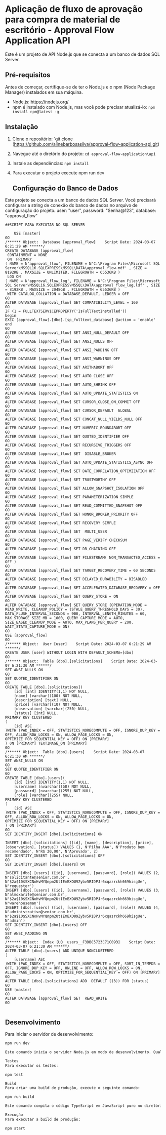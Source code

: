 # Aplicação de fluxo de aprovação para compra de material de escritório - Approval Flow Application API

Este é um projeto de API Node.js que se conecta a um banco de dados SQL Server.

## Pré-requisitos

Antes de começar, certifique-se de ter o Node.js e o npm (Node Package Manager) instalados em sua máquina.

- Node.js: https://nodejs.org/
- npm é instalado com Node.js, mas você pode precisar atualizá-lo: `npm install npm@latest -g`

## Instalação

1. Clone o repositório: `git clone (https://github.com/alinebarbosasilva/approval-flow-application-api.git)
2. Navegue até o diretório do projeto: `cd approval-flow-application\api`
3. Instale as dependências: `npm install`
4. Para executar o projeto execute npm run dev




   ## Configuração do Banco de Dados

Este projeto se conecta a um banco de dados SQL Server. Você precisará configurar a string de conexão do banco de dados no arquivo de configuração do projeto.
 user: "user",
    password: "Senha@123",
    database: "approval_flow"


    ##SCRIPT PARA EXECUTAR NO SQL SERVER


```
    USE [master]
GO
/****** Object:  Database [approval_flow]    Script Date: 2024-03-07 6:21:29 AM ******/
CREATE DATABASE [approval_flow]
 CONTAINMENT = NONE
 ON  PRIMARY 
( NAME = N'approval_flow', FILENAME = N'C:\Program Files\Microsoft SQL Server\MSSQL16.SQLEXPRESS\MSSQL\DATA\approval_flow.mdf' , SIZE = 8192KB , MAXSIZE = UNLIMITED, FILEGROWTH = 65536KB )
 LOG ON 
( NAME = N'approval_flow_log', FILENAME = N'C:\Program Files\Microsoft SQL Server\MSSQL16.SQLEXPRESS\MSSQL\DATA\approval_flow_log.ldf' , SIZE = 8192KB , MAXSIZE = 2048GB , FILEGROWTH = 65536KB )
 WITH CATALOG_COLLATION = DATABASE_DEFAULT, LEDGER = OFF
GO
ALTER DATABASE [approval_flow] SET COMPATIBILITY_LEVEL = 160
GO
IF (1 = FULLTEXTSERVICEPROPERTY('IsFullTextInstalled'))
begin
EXEC [approval_flow].[dbo].[sp_fulltext_database] @action = 'enable'
end
GO
ALTER DATABASE [approval_flow] SET ANSI_NULL_DEFAULT OFF 
GO
ALTER DATABASE [approval_flow] SET ANSI_NULLS OFF 
GO
ALTER DATABASE [approval_flow] SET ANSI_PADDING OFF 
GO
ALTER DATABASE [approval_flow] SET ANSI_WARNINGS OFF 
GO
ALTER DATABASE [approval_flow] SET ARITHABORT OFF 
GO
ALTER DATABASE [approval_flow] SET AUTO_CLOSE OFF 
GO
ALTER DATABASE [approval_flow] SET AUTO_SHRINK OFF 
GO
ALTER DATABASE [approval_flow] SET AUTO_UPDATE_STATISTICS ON 
GO
ALTER DATABASE [approval_flow] SET CURSOR_CLOSE_ON_COMMIT OFF 
GO
ALTER DATABASE [approval_flow] SET CURSOR_DEFAULT  GLOBAL 
GO
ALTER DATABASE [approval_flow] SET CONCAT_NULL_YIELDS_NULL OFF 
GO
ALTER DATABASE [approval_flow] SET NUMERIC_ROUNDABORT OFF 
GO
ALTER DATABASE [approval_flow] SET QUOTED_IDENTIFIER OFF 
GO
ALTER DATABASE [approval_flow] SET RECURSIVE_TRIGGERS OFF 
GO
ALTER DATABASE [approval_flow] SET  DISABLE_BROKER 
GO
ALTER DATABASE [approval_flow] SET AUTO_UPDATE_STATISTICS_ASYNC OFF 
GO
ALTER DATABASE [approval_flow] SET DATE_CORRELATION_OPTIMIZATION OFF 
GO
ALTER DATABASE [approval_flow] SET TRUSTWORTHY OFF 
GO
ALTER DATABASE [approval_flow] SET ALLOW_SNAPSHOT_ISOLATION OFF 
GO
ALTER DATABASE [approval_flow] SET PARAMETERIZATION SIMPLE 
GO
ALTER DATABASE [approval_flow] SET READ_COMMITTED_SNAPSHOT OFF 
GO
ALTER DATABASE [approval_flow] SET HONOR_BROKER_PRIORITY OFF 
GO
ALTER DATABASE [approval_flow] SET RECOVERY SIMPLE 
GO
ALTER DATABASE [approval_flow] SET  MULTI_USER 
GO
ALTER DATABASE [approval_flow] SET PAGE_VERIFY CHECKSUM  
GO
ALTER DATABASE [approval_flow] SET DB_CHAINING OFF 
GO
ALTER DATABASE [approval_flow] SET FILESTREAM( NON_TRANSACTED_ACCESS = OFF ) 
GO
ALTER DATABASE [approval_flow] SET TARGET_RECOVERY_TIME = 60 SECONDS 
GO
ALTER DATABASE [approval_flow] SET DELAYED_DURABILITY = DISABLED 
GO
ALTER DATABASE [approval_flow] SET ACCELERATED_DATABASE_RECOVERY = OFF  
GO
ALTER DATABASE [approval_flow] SET QUERY_STORE = ON
GO
ALTER DATABASE [approval_flow] SET QUERY_STORE (OPERATION_MODE = READ_WRITE, CLEANUP_POLICY = (STALE_QUERY_THRESHOLD_DAYS = 30), DATA_FLUSH_INTERVAL_SECONDS = 900, INTERVAL_LENGTH_MINUTES = 60, MAX_STORAGE_SIZE_MB = 1000, QUERY_CAPTURE_MODE = AUTO, SIZE_BASED_CLEANUP_MODE = AUTO, MAX_PLANS_PER_QUERY = 200, WAIT_STATS_CAPTURE_MODE = ON)
GO
USE [approval_flow]
GO
/****** Object:  User [user]    Script Date: 2024-03-07 6:21:29 AM ******/
CREATE USER [user] WITHOUT LOGIN WITH DEFAULT_SCHEMA=[dbo]
GO
/****** Object:  Table [dbo].[solicitations]    Script Date: 2024-03-07 6:21:30 AM ******/
SET ANSI_NULLS ON
GO
SET QUOTED_IDENTIFIER ON
GO
CREATE TABLE [dbo].[solicitations](
	[id] [int] IDENTITY(1,1) NOT NULL,
	[name] [varchar](100) NOT NULL,
	[description] [text] NULL,
	[price] [varchar](10) NOT NULL,
	[observation] [varchar](250) NULL,
	[status] [int] NULL,
PRIMARY KEY CLUSTERED 
(
	[id] ASC
)WITH (PAD_INDEX = OFF, STATISTICS_NORECOMPUTE = OFF, IGNORE_DUP_KEY = OFF, ALLOW_ROW_LOCKS = ON, ALLOW_PAGE_LOCKS = ON, OPTIMIZE_FOR_SEQUENTIAL_KEY = OFF) ON [PRIMARY]
) ON [PRIMARY] TEXTIMAGE_ON [PRIMARY]
GO
/****** Object:  Table [dbo].[users]    Script Date: 2024-03-07 6:21:30 AM ******/
SET ANSI_NULLS ON
GO
SET QUOTED_IDENTIFIER ON
GO
CREATE TABLE [dbo].[users](
	[id] [int] IDENTITY(1,1) NOT NULL,
	[username] [nvarchar](50) NOT NULL,
	[password] [nvarchar](255) NOT NULL,
	[role] [varchar](255) NULL,
PRIMARY KEY CLUSTERED 
(
	[id] ASC
)WITH (PAD_INDEX = OFF, STATISTICS_NORECOMPUTE = OFF, IGNORE_DUP_KEY = OFF, ALLOW_ROW_LOCKS = ON, ALLOW_PAGE_LOCKS = ON, OPTIMIZE_FOR_SEQUENTIAL_KEY = OFF) ON [PRIMARY]
) ON [PRIMARY]
GO
SET IDENTITY_INSERT [dbo].[solicitations] ON 

INSERT [dbo].[solicitations] ([id], [name], [description], [price], [observation], [status]) VALUES (1, N'Pilha AAA', N'Produto bem recomendado', N'R$ 20,00', N'Aprovado', 2)
SET IDENTITY_INSERT [dbo].[solicitations] OFF
GO
SET IDENTITY_INSERT [dbo].[users] ON 

INSERT [dbo].[users] ([id], [username], [password], [role]) VALUES (2, N'solicitante@senior.com.br', N'$2a$10$SXCNoHvMYQnpm2UtIEmBXOU9Zybv5RIDPJr6xqazrckh669hisgUe', N'requester')
INSERT [dbo].[users] ([id], [username], [password], [role]) VALUES (3, N'almoxarife@senior.com.br', N'$2a$10$SXCNoHvMYQnpm2UtIEmBXOU9Zybv5RIDPJr6xqazrckh669hisgUe', N'warehouseman')
INSERT [dbo].[users] ([id], [username], [password], [role]) VALUES (4, N'administrativo@senior.com.br', N'$2a$10$SXCNoHvMYQnpm2UtIEmBXOU9Zybv5RIDPJr6xqazrckh669hisgUe', N'admin')
SET IDENTITY_INSERT [dbo].[users] OFF
GO
SET ANSI_PADDING ON
GO
/****** Object:  Index [UQ__users__F3DBC5723C71C093]    Script Date: 2024-03-07 6:21:30 AM ******/
ALTER TABLE [dbo].[users] ADD UNIQUE NONCLUSTERED 
(
	[username] ASC
)WITH (PAD_INDEX = OFF, STATISTICS_NORECOMPUTE = OFF, SORT_IN_TEMPDB = OFF, IGNORE_DUP_KEY = OFF, ONLINE = OFF, ALLOW_ROW_LOCKS = ON, ALLOW_PAGE_LOCKS = ON, OPTIMIZE_FOR_SEQUENTIAL_KEY = OFF) ON [PRIMARY]
GO
ALTER TABLE [dbo].[solicitations] ADD  DEFAULT ((3)) FOR [status]
GO
USE [master]
GO
ALTER DATABASE [approval_flow] SET  READ_WRITE 
GO


```


## Desenvolvimento

Para iniciar o servidor de desenvolvimento:

```bash
npm run dev

Este comando inicia o servidor Node.js em modo de desenvolvimento. Qualquer alteração no código fonte reiniciará automaticamente o servidor.

Testes
Para executar os testes:

npm test

Build
Para criar uma build de produção, execute o seguinte comando:

npm run build

Este comando compila o código TypeScript em JavaScript puro no diretório dist/.

Execução
Para executar a build de produção:

npm start




